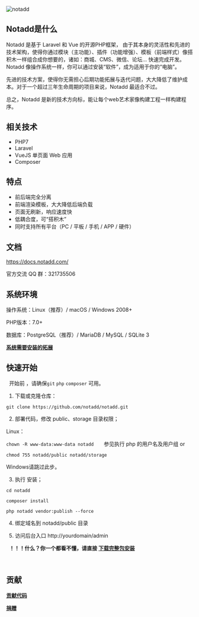 ![notadd](https://www.notadd.com/src/notadd_logo.svg)

## Notadd是什么

Notadd 是基于 Laravel 和 Vue 的开源PHP框架， 由于其本身的灵活性和先进的技术架构，使得你通过模块（主功能）、插件（功能增强）、模板（前端样式）像搭积木一样组合成你想要的，诸如：商城、CMS、微信、论坛...  快速完成开发。
Notadd 像操作系统一样，你可以通过安装“软件”，成为适用于你的“电脑”。

先进的技术方案，使得你无需担心后期功能拓展与迭代问题，大大降低了维护成本。对于一个超过三年生命周期的项目来说，Notadd 最适合不过。

总之，Notadd 是新的技术方向标，能让每个web艺术家像构建工程一样构建程序。

## 相关技术

- PHP7
- Laravel
- VueJS 单页面 Web 应用
- Composer

## 特点

- 前后端完全分离
- 前端渲染模板，大大降低后端负载
- 页面无刷新，响应速度快
- 低耦合度，可“搭积木”
- 同时支持所有平台（PC / 平板 / 手机 / APP / 硬件）

## 文档

https://docs.notadd.com/

官方交流 QQ 群：321735506

## 系统环境

操作系统：Linux（推荐）/ macOS / Windows 2008+

PHP版本：7.0+

数据库：PostgreSQL（推荐）/ MariaDB / MySQL / SQLite 3


**[系统需要安装的拓展](https://docs.notadd.com/installations/first.html)**

## 快速开始
 
开始前 ，请确保`git` `php` `composer` 可用。
 
1. 下载或克隆仓库：

`git clone https://github.com/notadd/notadd.git`

2. 部署代码，修改 public、storage 目录权限；

Linux：

`chown -R www-data:www-data notadd`    
 
参见执行 php 的用户名及用户组
or

`chmod 755 notadd/public notadd/storage`


Windows请跳过此步。


3. 执行 安装；  
 
```
cd notadd

composer install

php notadd vendor:publish --force
```

4. 绑定域名到 notadd/public 目录


5. 访问后台入口 http://yourdomain/admin


 
**！！！什么？你一个都看不懂，请直接 [下载完整包安装](https://docs.notadd.com/#/v1.0/zh-CN/installations/vps)** 

 




## 贡献

**[贡献代码](https://docs.notadd.com/introductions/contributing.html)**

**[捐赠](https://git.oschina.net/notadd/notadd?donate=true)**


